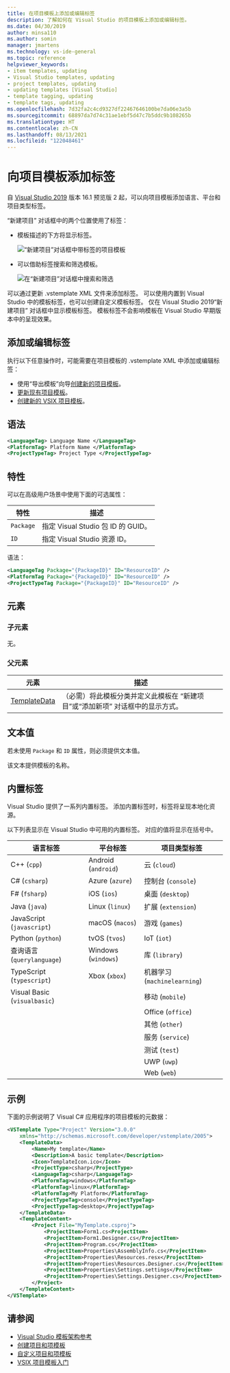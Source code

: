 ```yaml
---
title: 在项目模板上添加或编辑标签
description: 了解如何在 Visual Studio 的项目模板上添加或编辑标签。
ms.date: 04/30/2019
author: minsa110
ms.author: somin
manager: jmartens
ms.technology: vs-ide-general
ms.topic: reference
helpviewer_keywords:
- item templates, updating
- Visual Studio templates, updating
- project templates, updating
- updating templates [Visual Studio]
- template tagging, updating
- template tags, updating
ms.openlocfilehash: 7d32fa2c4cd9327df22467646100be7da06e3a5b
ms.sourcegitcommit: 68897da7d74c31ae1ebf5d47c7b5ddc9b108265b
ms.translationtype: HT
ms.contentlocale: zh-CN
ms.lasthandoff: 08/13/2021
ms.locfileid: "122048461"
---
```

# <a name="add-tags-to-project-templates"></a>向项目模板添加标签

自 [Visual Studio 2019](https://visualstudio.microsoft.com/downloads/) 版本 16.1 预览版 2 起，可以向项目模板添加语言、平台和项目类型标签。 

“新建项目”  对话框中的两个位置使用了标签：

- 模板描述的下方将显示标签。

   ![“新建项目”对话框中带标签的项目模板](media/npd-item-with-template-tags.png)

- 可以借助标签搜索和筛选模板。

   ![在“新建项目”对话框中搜索和筛选](media/npd-search-and-filter.png)

可以通过更新 .vstemplate  XML 文件来添加标签。 可以使用内置到 Visual Studio 中的模板标签，也可以创建自定义模板标签。 仅在 Visual Studio 2019“新建项目”  对话框中显示模板标签。 模板标签不会影响模板在 Visual Studio 早期版本中的呈现效果。

## <a name="add-or-edit-tags"></a>添加或编辑标签

执行以下任意操作时，可能需要在项目模板的 .vstemplate  XML 中添加或编辑标签：

* 使用“导出模板”向导[创建新的项目模板](how-to-create-project-templates.md)。
* [更新现有项目模板](how-to-update-existing-templates.md)。
* [创建新的 VSIX 项目模板](../extensibility/getting-started-with-the-vsix-project-template.md)。

## <a name="syntax"></a>语法

```xml
<LanguageTag> Language Name </LanguageTag>
<PlatformTag> Platform Name </PlatformTag>
<ProjectTypeTag> Project Type </ProjectTypeTag>
```

## <a name="attributes"></a>特性

可以在高级用户场景中使用下面的可选属性：

|特性|描述|
|---------------|-----------------|
|`Package`|指定 Visual Studio 包 ID 的 GUID。|
|`ID`|指定 Visual Studio 资源 ID。|

语法：

```xml
<LanguageTag Package="{PackageID}" ID="ResourceID" />
<PlatformTag Package="{PackageID}" ID="ResourceID" />
<ProjectTypeTag Package="{PackageID}" ID="ResourceID" />
```

## <a name="elements"></a>元素

### <a name="child-elements"></a>子元素

无。

### <a name="parent-elements"></a>父元素

|元素|描述|
|-------------|-----------------|
|[TemplateData](../extensibility/templatedata-element-visual-studio-templates.md)|（必需）将此模板分类并定义此模板在  “新建项目”或“添加新项”  对话框中的显示方式。|

## <a name="text-value"></a>文本值

若未使用 `Package` 和 `ID` 属性，则必须提供文本值。

该文本提供模板的名称。

## <a name="built-in-tags"></a>内置标签

Visual Studio 提供了一系列内置标签。 添加内置标签时，标签将呈现本地化资源。 

以下列表显示在 Visual Studio 中可用的内置标签。 对应的值将显示在括号中。

| 语言标签 | 平台标签 | 项目类型标签 |
| -- | -- | -- |
| C++ (`cpp`) | Android (`android`) | 云 (`cloud`) |
| C# (`csharp`) | Azure (`azure`) | 控制台 (`console`) |
| F# (`fsharp`) | iOS (`ios`) | 桌面 (`desktop`) |
| Java (`java`) | Linux (`linux`) | 扩展 (`extension`) |
| JavaScript (`javascript`) | macOS (`macos`) | 游戏 (`games`) |
| Python (`python`) | tvOS (`tvos`) | IoT (`iot`) |
| 查询语言 (`querylanguage`) | Windows (`windows`) | 库 (`library`) |
| TypeScript (`typescript`) | Xbox (`xbox`) | 机器学习 (`machinelearning`) |
| Visual Basic (`visualbasic`) | | 移动 (`mobile`) |
| | | Office (`office`) |
| | | 其他 (`other`) |
| | | 服务 (`service`) |
| | | 测试 (`test`) |
| | | UWP (`uwp`) |
| | | Web (`web`) |

## <a name="example"></a>示例

下面的示例说明了 Visual C# 应用程序的项目模板的元数据：

```xml
<VSTemplate Type="Project" Version="3.0.0"
    xmlns="http://schemas.microsoft.com/developer/vstemplate/2005">
    <TemplateData>
        <Name>My template</Name>
        <Description>A basic template</Description>
        <Icon>TemplateIcon.ico</Icon>
        <ProjectType>csharp</ProjectType>
        <LanguageTag>csharp</LanguageTag>
        <PlatformTag>windows</PlatformTag>
        <PlatformTag>linux</PlatformTag>
        <PlatformTag>My Platform</PlatformTag>
        <ProjectTypeTag>console</ProjectTypeTag>
        <ProjectTypeTag>desktop</ProjectTypeTag>
    </TemplateData>
    <TemplateContent>
        <Project File="MyTemplate.csproj">
            <ProjectItem>Form1.cs<ProjectItem>
            <ProjectItem>Form1.Designer.cs</ProjectItem>
            <ProjectItem>Program.cs</ProjectItem>
            <ProjectItem>Properties\AssemblyInfo.cs</ProjectItem>
            <ProjectItem>Properties\Resources.resx</ProjectItem>
            <ProjectItem>Properties\Resources.Designer.cs</ProjectItem>
            <ProjectItem>Properties\Settings.settings</ProjectItem>
            <ProjectItem>Properties\Settings.Designer.cs</ProjectItem>
        </Project>
    </TemplateContent>
</VSTemplate>
```

## <a name="see-also"></a>请参阅

- [Visual Studio 模板架构参考](../extensibility/visual-studio-template-schema-reference.md)
- [创建项目和项模板](creating-project-and-item-templates.md)
- [自定义项目和项模板](customizing-project-and-item-templates.md)
- [VSIX 项目模板入门](../extensibility/getting-started-with-the-vsix-project-template.md)
